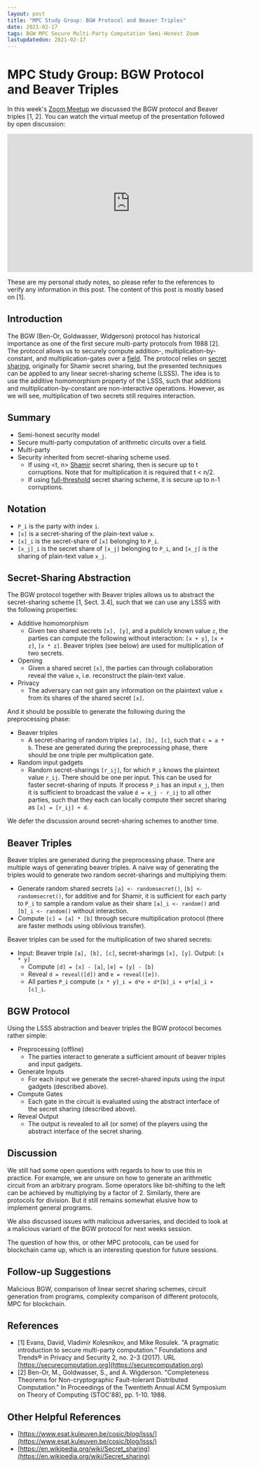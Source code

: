 ```yaml
---
layout: post
title: "MPC Study Group: BGW Protocol and Beaver Triples"
date: 2021-02-17
tags: BGW MPC Secure Multi-Party Computation Semi-Honest Zoom
lastupdatedon: 2021-02-17
---
```


# MPC Study Group: BGW Protocol and Beaver Triples

In this week's [Zoom Meetup](zoom-secure-multi-party-computation-study-group) we discussed the BGW protocol and Beaver triples [1, 2].
You can watch the virtual meetup of the presentation followed by open discussion:

<div style="text-align: center;">
<iframe width="560" height="315" src="https://www.youtube.com/embed/z63EYgZT054" frameborder="0" allow="accelerometer; autoplay; clipboard-write; encrypted-media; gyroscope; picture-in-picture" allowfullscreen></iframe>
</div>

These are my personal study notes, so please refer to the references to verify any information in this post. The content of this post is mostly based on [1].

## Introduction
The BGW (Ben-Or, Goldwasser, Widgerson) protocol has historical importance as one of the first secure multi-party protocols from 1988 [2].
The protocol allows us to securely compute addition-, multiplication-by-constant, and multiplication-gates over a [field](https://en.wikipedia.org/wiki/Field_(mathematics)).
The protocol relies on [secret sharing](https://en.wikipedia.org/wiki/Secret_sharing), originally for Shamir secret sharing, but the presented techniques can be applied to any linear secret-sharing scheme (LSSS).
The idea is to use the additive homomorphism property of the LSSS, such that additions and multiplication-by-constant are non-interactive operations.
However, as we will see, multiplication of two secrets still requires interaction.

## Summary
* Semi-honest security model
* Secure multi-party computation of arithmetic circuits over a field.
* Multi-party
* Security inherited from secret-sharing scheme used.
  * If using <t, n> [Shamir](https://en.wikipedia.org/wiki/Shamir%27s_Secret_Sharing) secret sharing, then is secure up to t corruptions. Note that for multiplication it is required that t < n/2.
  * If using [full-threshold](https://en.wikipedia.org/wiki/Secret_sharing#t_=_n) secret sharing scheme, it is secure up to n-1 corruptions.

## Notation
* `P_i` is the party with index `i`.
* `[x]` is a secret-sharing of the plain-text value `x`.
* `[x]_i` is the secret-share of `[x]` belonging to `P_i`.
* `[x_j]_i` is the secret share of `[x_j]` belonging to `P_i`, and `[x_j]` is the sharing of plain-text value `x_j`.
<!-- * Sometimes we omit writing the index if it is clear from context, for example, `[z] = [x] + [y]` could imply that every party `P_i` locally computes `[z]_i = [x]_i + [y]_i` -->

## Secret-Sharing Abstraction
The BGW protocol together with Beaver triples allows us to abstract the secret-sharing scheme [1, Sect. 3.4], such that we can use any LSSS with the following properties:
* Additive homomorphism
  * Given two shared secrets `[x], [y]`, and a publicly known value `z`, the parties can compute the following without interaction: `[x + y]`, `[x + z]`, `[x * z]`. Beaver triples (see below) are used for multiplication of two secrets.
* Opening
  * Given a shared secret `[x]`, the parties can through collaboration reveal the value `x`, i.e. reconstruct the plain-text value.
* Privacy
  * The adversary can not gain any information on the plaintext value `x` from its shares of the shared secret `[x]`.

And it should be possible to generate the following during the preprocessing phase:
* Beaver triples
  * A secret-sharing of random triples `[a], [b], [c]`, such that `c = a * b`. These are generated during the preprocessing phase, there should be one triple per multiplication gate.
* Random input gadgets
  * Random secret-sharings `[r_ij]`, for which `P_i` knows the plaintext value `r_ij`.
  There should be one per input.
  This can be used for faster secret-sharing of inputs.
  If process `P_i` has an input `x_j`, then it is sufficient to broadcast the value `d = x_j - r_ij` to all other parties, such that they each can locally compute their secret sharing as `[x] = [r_ij] + d`.

We defer the discussion around secret-sharing schemes to another time.

## Beaver Triples
Beaver triples are generated during the preprocessing phase.
There are multiple ways of generating beaver triples.
A naive way of generating the triples would to generate two random secret-sharings and multiplying them:
* Generate random shared secrets `[a] <- randomsecret()`, `[b] <- randomsecret()`, for additive and for Shamir, it is sufficient for each party to `P_i` to sample a random value as their share `[a]_i <- random()` and `[b]_i <- random()` without interaction.
* Compute `[c] = [a] * [b]` through secure multiplication protocol (there are faster methods using oblivious transfer).

Beaver triples can be used for the multiplication of two shared secrets:
* Input: Beaver triple `[a], [b], [c]`, secret-sharings `[x], [y]`. Output: `[x * y]`
  * Compute `[d] = [x] - [a]`, `[e] = [y] - [b]`
  * Reveal `d = reveal([d])` and `e = reveal([e])`.
  * All parties `P_i` compute `[x * y]_i = d*e + d*[b]_i + e*[a]_i + [c]_i`.

## BGW Protocol
Using the LSSS abstraction and beaver triples the BGW protocol becomes rather simple:
* Preprocessing (offline)
  * The parties interact to generate a sufficient amount of beaver triples and input gadgets.
* Generate Inputs
  * For each input we generate the secret-shared inputs using the input gadgets (described above).
* Compute Gates
  * Each gate in the circuit is evaluated using the abstract interface of the secret sharing (described above).
* Reveal Output
  * The output is revealed to all (or some) of the players using the abstract interface of the secret sharing.

## Discussion
We still had some open questions with regards to how to use this in practice.
For example, we are unsure on how to generate an arithmetic circuit from an arbitrary program.
Some operators like bit-shifting to the left can be achieved by multiplying by a factor of 2. Similarly, there are protocols for division.
But it still remains somewhat elusive how to implement general programs.

We also discussed issues with malicious adversaries, and decided to look at a malicious variant of the BGW protocol for next weeks session.

The question of how this, or other MPC protocols, can be used for blockchain came up, which is an interesting question for future sessions.

## Follow-up Suggestions
Malicious BGW, comparison of linear secret sharing schemes, circuit generation from programs, complexity comparison of different protocols, MPC for blockchain.

## References
* [1] Evans, David, Vladimir Kolesnikov, and Mike Rosulek. "A pragmatic introduction to secure multi-party computation." Foundations and Trends® in Privacy and Security 2, no. 2-3 (2017). URL [https://securecomputation.org](https://securecomputation.org)
* [2] Ben-Or, M., Goldwasser, S., and A. Wigderson. "Completeness Theorems for Non-cryptographic Fault-tolerant Distributed Computation." In Proceedings of the Twentieth Annual ACM Symposium on Theory of Computing (STOC'88), pp. 1-10. 1988.

## Other Helpful References
* [https://www.esat.kuleuven.be/cosic/blog/lsss/](https://www.esat.kuleuven.be/cosic/blog/lsss/)
* [https://en.wikipedia.org/wiki/Secret_sharing](https://en.wikipedia.org/wiki/Secret_sharing)
